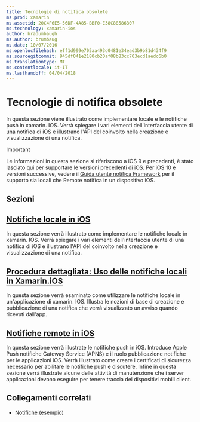```yaml
---
title: Tecnologie di notifica obsolete
ms.prod: xamarin
ms.assetid: 20C4F6E5-56DF-4A85-BBF0-E38C88586307
ms.technology: xamarin-ios
author: bradumbaugh
ms.author: brumbaug
ms.date: 10/07/2016
ms.openlocfilehash: eff1d999e705aa493d0481e34ead3b9b81d434f9
ms.sourcegitcommit: 945df041e2180cb20af08b83cc703ecd1aedc6b0
ms.translationtype: MT
ms.contentlocale: it-IT
ms.lasthandoff: 04/04/2018
---
```

# <a name="deprecated-notification-technologies"></a>Tecnologie di notifica obsolete

In questa sezione viene illustrato come implementare locale e le notifiche push in xamarin. IOS. Verrà spiegare i vari elementi dell'interfaccia utente di una notifica di iOS e illustrano l'API del coinvolto nella creazione e visualizzazione di una notifica.

> [!IMPORTANT]
> Le informazioni in questa sezione si riferiscono a iOS 9 e precedenti, è stato lasciato qui per supportare le versioni precedenti di iOS. Per iOS 10 e versioni successive, vedere il [Guida utente notifica Framework](~/ios/platform/user-notifications/index.md) per il supporto sia locali che Remote notifica in un dispositivo iOS.




## <a name="sections"></a>Sezioni

<a name="Local Notifications In iOS" />

##  <a name="local-notifications-in-ioslocal-notifications-in-iosmd"></a>[Notifiche locale in iOS](local-notifications-in-ios.md)

In questa sezione verrà illustrato come implementare le notifiche locale in xamarin. IOS. Verrà spiegare i vari elementi dell'interfaccia utente di una notifica di iOS e illustrano l'API del coinvolto nella creazione e visualizzazione di una notifica.

<a name="Local Notifications Walkthrough" />

##  <a name="walkthrough---using-local-notifications-in-xamarinioslocal-notifications-in-ios-walkthroughmd"></a>[Procedura dettagliata: Uso delle notifiche locali in Xamarin.iOS](local-notifications-in-ios-walkthrough.md)

In questa sezione verrà esaminato come utilizzare le notifiche locale in un'applicazione di xamarin. IOS. Illustra le nozioni di base di creazione e pubblicazione di una notifica che verrà visualizzato un avviso quando ricevuti dall'app.

<a name="Remote Notifications In iOS" />

##  <a name="remote-notifications-in-iosremote-notifications-in-iosmd"></a>[Notifiche remote in iOS](remote-notifications-in-ios.md)

In questa sezione verrà illustrate le notifiche push in iOS. Introduce Apple Push notifiche Gateway Service (APNS) e il ruolo pubblicazione notifiche per le applicazioni iOS. Verrà illustrato come creare i certificati di sicurezza necessario per abilitare le notifiche push e discutere. Infine in questa sezione verrà illustrate alcune delle attività di manutenzione che i server applicazioni devono eseguire per tenere traccia dei dispositivi mobili client.

## <a name="related-links"></a>Collegamenti correlati

- [Notifiche (esempio)](https://developer.xamarin.com/samples/monotouch/Notifications/)
